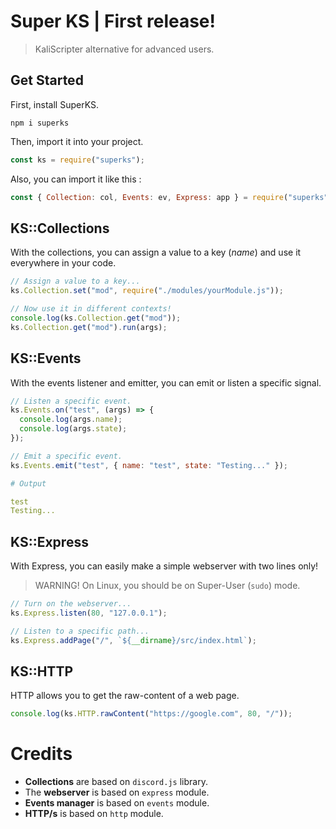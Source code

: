 # Super KS | **First release!**

> KaliScripter alternative for advanced users.

## Get Started

First, install SuperKS.

```
npm i superks
```

Then, import it into your project.

```js
const ks = require("superks");
```

Also, you can import it like this :

```js
const { Collection: col, Events: ev, Express: app } = require("superks");
```

## KS::Collections

With the collections, you can assign a value to a key (_name_) and use it everywhere in your code.

```js
// Assign a value to a key...
ks.Collection.set("mod", require("./modules/yourModule.js"));
```

```js
// Now use it in different contexts!
console.log(ks.Collection.get("mod"));
ks.Collection.get("mod").run(args);
```

## KS::Events

With the events listener and emitter, you can emit or listen a specific signal.

```js
// Listen a specific event.
ks.Events.on("test", (args) => {
  console.log(args.name);
  console.log(args.state);
});
```

```js
// Emit a specific event.
ks.Events.emit("test", { name: "test", state: "Testing..." });
```

```yaml
# Output

test
Testing...
```

## KS::Express

With Express, you can easily make a simple webserver with two lines only!

> WARNING! On Linux, you should be on Super-User (`sudo`) mode.

```js
// Turn on the webserver...
ks.Express.listen(80, "127.0.0.1");
```

```js
// Listen to a specific path...
ks.Express.addPage("/", `${__dirname}/src/index.html`);
```

## KS::HTTP

HTTP allows you to get the raw-content of a web page.

```js
console.log(ks.HTTP.rawContent("https://google.com", 80, "/"));
```

# Credits

- **Collections** are based on `discord.js` library.
- The **webserver** is based on `express` module.
- **Events manager** is based on `events` module.
- **HTTP/s** is based on `http` module.
